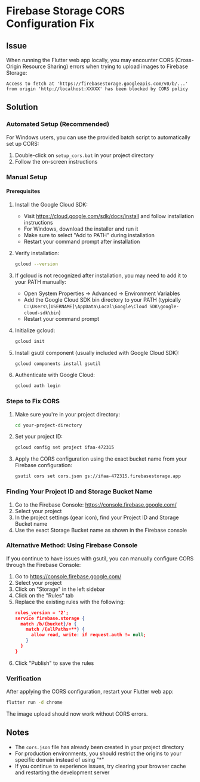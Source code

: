 # Firebase Storage CORS Configuration Fix

## Issue
When running the Flutter web app locally, you may encounter CORS (Cross-Origin Resource Sharing) errors when trying to upload images to Firebase Storage:

```
Access to fetch at 'https://firebasestorage.googleapis.com/v0/b/...' from origin 'http://localhost:XXXXX' has been blocked by CORS policy
```

## Solution

### Automated Setup (Recommended)

For Windows users, you can use the provided batch script to automatically set up CORS:

1. Double-click on `setup_cors.bat` in your project directory
2. Follow the on-screen instructions

### Manual Setup

#### Prerequisites
1. Install the Google Cloud SDK:
   - Visit https://cloud.google.com/sdk/docs/install and follow installation instructions
   - For Windows, download the installer and run it
   - Make sure to select "Add to PATH" during installation
   - Restart your command prompt after installation

2. Verify installation:
   ```bash
   gcloud --version
   ```

3. If gcloud is not recognized after installation, you may need to add it to your PATH manually:
   - Open System Properties → Advanced → Environment Variables
   - Add the Google Cloud SDK bin directory to your PATH (typically `C:\Users\[USERNAME]\AppData\Local\Google\Cloud SDK\google-cloud-sdk\bin`)
   - Restart your command prompt

4. Initialize gcloud:
   ```bash
   gcloud init
   ```

5. Install gsutil component (usually included with Google Cloud SDK):
   ```bash
   gcloud components install gsutil
   ```

6. Authenticate with Google Cloud:
   ```bash
   gcloud auth login
   ```

### Steps to Fix CORS

1. Make sure you're in your project directory:
   ```bash
   cd your-project-directory
   ```

2. Set your project ID:
   ```bash
   gcloud config set project ifaa-472315
   ```

3. Apply the CORS configuration using the exact bucket name from your Firebase configuration:
   ```bash
   gsutil cors set cors.json gs://ifaa-472315.firebasestorage.app
   ```

### Finding Your Project ID and Storage Bucket Name

1. Go to the Firebase Console: https://console.firebase.google.com/
2. Select your project
3. In the project settings (gear icon), find your Project ID and Storage Bucket name
4. Use the exact Storage Bucket name as shown in the Firebase console

### Alternative Method: Using Firebase Console

If you continue to have issues with gsutil, you can manually configure CORS through the Firebase Console:

1. Go to https://console.firebase.google.com/
2. Select your project
3. Click on "Storage" in the left sidebar
4. Click on the "Rules" tab
5. Replace the existing rules with the following:
   ```json
   rules_version = '2';
   service firebase.storage {
     match /b/{bucket}/o {
       match /{allPaths=**} {
         allow read, write: if request.auth != null;
       }
     }
   }
   ```
6. Click "Publish" to save the rules

### Verification

After applying the CORS configuration, restart your Flutter web app:
```bash
flutter run -d chrome
```

The image upload should now work without CORS errors.

## Notes

- The `cors.json` file has already been created in your project directory
- For production environments, you should restrict the origins to your specific domain instead of using "*"
- If you continue to experience issues, try clearing your browser cache and restarting the development server